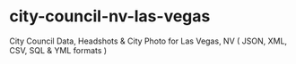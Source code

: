 # city-council-nv-las-vegas
City Council Data, Headshots &amp; City Photo for Las Vegas, NV ( JSON, XML, CSV, SQL &amp; YML formats )
